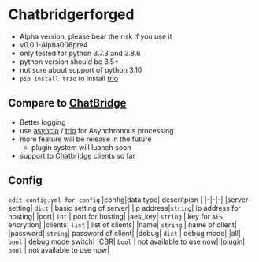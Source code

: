 # Chatbridgerforged
- Alpha version, please bear the risk if you use it
- v0.0.1-Alpha006pre4
- only tested for python 3.7.3 and 3.8.6
- python version should be 3.5+
- not sure about support of python 3.10
- `pip install trio` to install [trio](https://trio.readthedocs.io/)
## Compare to [ChatBridge](https://github.com/TISUnion/ChatBridge)
- Better logging
- use [asyncio](https://docs.python.org/3/library/asyncio.html) / [trio](https://trio.readthedocs.io/) for Asynchronous processing
- more feature will be release in the future
  - plugin system will luanch soon
- support to [Chatbridge](https://github.com/TISUnion/ChatBridge) clients so far
## Config
`edit config.yml for config`
|config|data type| descritpion |
|-|-|-|
|server-setting| `dict` | basic setting of server|
|ip address|`string`| ip address for hosting|
|port| `int` | port for hosting|
|aes_key| `string` | key for `AES` encrytion|
|clients| `list` | list of clients|
|name| `string` | name of client|
|password| `string`| password of client|
|debug| `dict` | debug mode|
|all| `bool` | debug mode switch|
|CBR| `bool` | not available to use now|
|plugin| `bool` | not available to use now|
